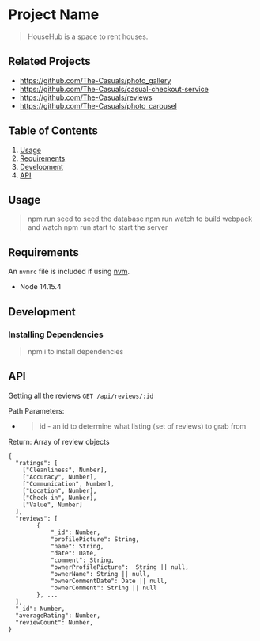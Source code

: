 # Project Name

> HouseHub is a space to rent houses.

## Related Projects

  - https://github.com/The-Casuals/photo_gallery
  - https://github.com/The-Casuals/casual-checkout-service
  - https://github.com/The-Casuals/reviews
  - https://github.com/The-Casuals/photo_carousel

## Table of Contents

1. [Usage](#Usage)
2. [Requirements](#requirements)
3. [Development](#development)
4. [API](#api)

## Usage

> npm run seed to seed the database
> npm run watch to build webpack and watch
> npm run start to start the server

## Requirements

An `nvmrc` file is included if using [nvm](https://github.com/creationix/nvm).

- Node 14.15.4

## Development

### Installing Dependencies

> npm i to install dependencies

## API

Getting all the reviews
`GET /api/reviews/:id`

Path Parameters:
  * > id - an id to determine what listing (set of reviews) to grab from

Return: Array of review objects

```
{
  "ratings": [
    ["Cleanliness", Number],
    ["Accuracy", Number],
    ["Communication", Number],
    ["Location", Number],
    ["Check-in", Number],
    ["Value", Number]
  ],
  "reviews": [
        {
            "_id": Number,
            "profilePicture": String,
            "name": String,
            "date": Date,
            "comment": String,
            "ownerProfilePicture":  String || null,
            "ownerName": String || null,
            "ownerCommentDate": Date || null,
            "ownerComment": String || null
        }, ...
  ],
  "_id": Number,
  "averageRating": Number,
  "reviewCount": Number,
}
```


